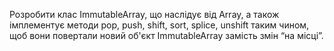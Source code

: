 Розробити клас ImmutableArray, що наслідує від Array, а також імплементує методи 
pop, push, shift, sort, splice, unshift таким чином, щоб вони повертали 
новий об'єкт ImmutableArray замість змін “на місці”.